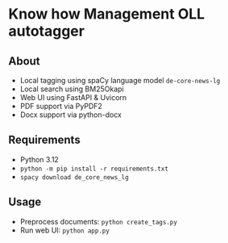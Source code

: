 # Know how Management OLL autotagger
## About
* Local tagging using spaCy language model `de-core-news-lg`
* Local search using BM25Okapi
* Web UI using FastAPI & Uvicorn
* PDF support via PyPDF2
* Docx support via python-docx

## Requirements
* Python 3.12
* `python -m pip install -r requirements.txt`
* `spacy download de_core_news_lg`

## Usage
* Preprocess documents: `python create_tags.py`
* Run web UI: `python app.py`
